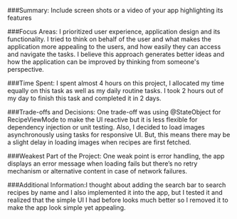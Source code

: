 ###Summary: Include screen shots or a video of your app highlighting its features

###Focus Areas: I prioritized user experience, application design and its functionality. I tried to think on behalf of the user and what makes the application more appealing to the users, and how easily they can access and navigate the tasks. I believe this approach generates better ideas and how the application can be improved by thinking from someone's perspective.

###Time Spent: I spent almost 4 hours on this project, I allocated my time equally on this task as well as my daily routine tasks. I took 2 hours out of my day to finish this task and completed it in 2 days.

###Trade-offs and Decisions: One trade-off was using @StateObject for RecipeViewMode to make the UI reactive but it is less flexible for dependency injection or unit testing.
Also, I decided to load images asynchronously using tasks for responsive UI. But, this means there may be a slight delay in loading images when recipes are first fetched.

###Weakest Part of the Project: One weak point is error handling, the app displays an error message when loading fails but there’s no retry mechanism or alternative content in case of network failures.

###Additional Information:I thought about adding the search bar to search recipes by name and I also implemented it into the app, but I tested it and realized that the simple UI I had before looks much better so I removed it to make the app look simple yet appealing.

